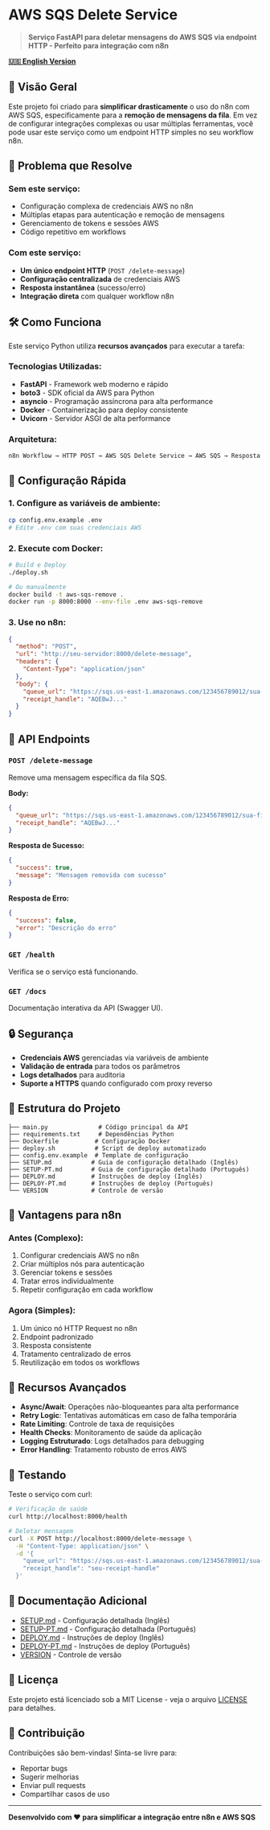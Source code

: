 # AWS SQS Delete Service

> **Serviço FastAPI para deletar mensagens do AWS SQS via endpoint HTTP - Perfeito para integração com n8n**

**[🇺🇸 English Version](README.md)**

## 🚀 Visão Geral

Este projeto foi criado para **simplificar drasticamente** o uso do n8n com AWS SQS, especificamente para a **remoção de mensagens da fila**. Em vez de configurar integrações complexas ou usar múltiplas ferramentas, você pode usar este serviço como um endpoint HTTP simples no seu workflow n8n.

## 🎯 Problema que Resolve

### Sem este serviço:
- Configuração complexa de credenciais AWS no n8n
- Múltiplas etapas para autenticação e remoção de mensagens
- Gerenciamento de tokens e sessões AWS
- Código repetitivo em workflows

### Com este serviço:
- **Um único endpoint HTTP** (`POST /delete-message`)
- **Configuração centralizada** de credenciais AWS
- **Resposta instantânea** (sucesso/erro)
- **Integração direta** com qualquer workflow n8n

## 🛠️ Como Funciona

Este serviço Python utiliza **recursos avançados** para executar a tarefa:

### Tecnologias Utilizadas:
- **FastAPI** - Framework web moderno e rápido
- **boto3** - SDK oficial da AWS para Python
- **asyncio** - Programação assíncrona para alta performance
- **Docker** - Containerização para deploy consistente
- **Uvicorn** - Servidor ASGI de alta performance

### Arquitetura:
```
n8n Workflow → HTTP POST → AWS SQS Delete Service → AWS SQS → Resposta
```

## 🔧 Configuração Rápida

### 1. Configure as variáveis de ambiente:
```bash
cp config.env.example .env
# Edite .env com suas credenciais AWS
```

### 2. Execute com Docker:
```bash
# Build e Deploy
./deploy.sh

# Ou manualmente
docker build -t aws-sqs-remove .
docker run -p 8000:8000 --env-file .env aws-sqs-remove
```

### 3. Use no n8n:
```json
{
  "method": "POST",
  "url": "http://seu-servidor:8000/delete-message",
  "headers": {
    "Content-Type": "application/json"
  },
  "body": {
    "queue_url": "https://sqs.us-east-1.amazonaws.com/123456789012/sua-fila",
    "receipt_handle": "AQEBwJ..."
  }
}
```

## 📡 API Endpoints

### `POST /delete-message`
Remove uma mensagem específica da fila SQS.

**Body:**
```json
{
  "queue_url": "https://sqs.us-east-1.amazonaws.com/123456789012/sua-fila",
  "receipt_handle": "AQEBwJ..."
}
```

**Resposta de Sucesso:**
```json
{
  "success": true,
  "message": "Mensagem removida com sucesso"
}
```

**Resposta de Erro:**
```json
{
  "success": false,
  "error": "Descrição do erro"
}
```

### `GET /health`
Verifica se o serviço está funcionando.

### `GET /docs`
Documentação interativa da API (Swagger UI).

## 🔒 Segurança

- **Credenciais AWS** gerenciadas via variáveis de ambiente
- **Validação de entrada** para todos os parâmetros
- **Logs detalhados** para auditoria
- **Suporte a HTTPS** quando configurado com proxy reverso

## 📁 Estrutura do Projeto

```
├── main.py              # Código principal da API
├── requirements.txt     # Dependências Python
├── Dockerfile          # Configuração Docker
├── deploy.sh           # Script de deploy automatizado
├── config.env.example  # Template de configuração
├── SETUP.md           # Guia de configuração detalhado (Inglês)
├── SETUP-PT.md        # Guia de configuração detalhado (Português)
├── DEPLOY.md          # Instruções de deploy (Inglês)
├── DEPLOY-PT.md       # Instruções de deploy (Português)
└── VERSION            # Controle de versão
```

## 🚀 Vantagens para n8n

### Antes (Complexo):
1. Configurar credenciais AWS no n8n
2. Criar múltiplos nós para autenticação
3. Gerenciar tokens e sessões
4. Tratar erros individualmente
5. Repetir configuração em cada workflow

### Agora (Simples):
1. Um único nó HTTP Request no n8n
2. Endpoint padronizado
3. Resposta consistente
4. Tratamento centralizado de erros
5. Reutilização em todos os workflows

## 🌟 Recursos Avançados

- **Async/Await**: Operações não-bloqueantes para alta performance
- **Retry Logic**: Tentativas automáticas em caso de falha temporária
- **Rate Limiting**: Controle de taxa de requisições
- **Health Checks**: Monitoramento de saúde da aplicação
- **Logging Estruturado**: Logs detalhados para debugging
- **Error Handling**: Tratamento robusto de erros AWS

## 🧪 Testando

Teste o serviço com curl:

```bash
# Verificação de saúde
curl http://localhost:8000/health

# Deletar mensagem
curl -X POST http://localhost:8000/delete-message \
  -H "Content-Type: application/json" \
  -d '{
    "queue_url": "https://sqs.us-east-1.amazonaws.com/123456789012/sua-fila",
    "receipt_handle": "seu-receipt-handle"
  }'
```

## 📖 Documentação Adicional

- [SETUP.md](SETUP.md) - Configuração detalhada (Inglês)
- [SETUP-PT.md](SETUP-PT.md) - Configuração detalhada (Português)
- [DEPLOY.md](DEPLOY.md) - Instruções de deploy (Inglês)
- [DEPLOY-PT.md](DEPLOY-PT.md) - Instruções de deploy (Português)
- [VERSION](VERSION) - Controle de versão

## 📄 Licença

Este projeto está licenciado sob a MIT License - veja o arquivo [LICENSE](LICENSE) para detalhes.

## 🤝 Contribuição

Contribuições são bem-vindas! Sinta-se livre para:
- Reportar bugs
- Sugerir melhorias
- Enviar pull requests
- Compartilhar casos de uso

---

**Desenvolvido com ❤️ para simplificar a integração entre n8n e AWS SQS** 